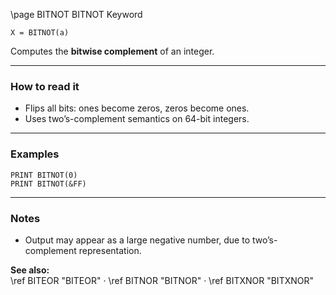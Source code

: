 \page BITNOT BITNOT Keyword
```basic
X = BITNOT(a)
```

Computes the **bitwise complement** of an integer.

---

### How to read it
- Flips all bits: ones become zeros, zeros become ones.
- Uses two’s-complement semantics on 64-bit integers.

---

### Examples
```basic
PRINT BITNOT(0)
PRINT BITNOT(&FF)
```

---

### Notes
- Output may appear as a large negative number, due to two’s-complement representation.

**See also:**  
\ref BITEOR "BITEOR" · \ref BITNOR "BITNOR" · \ref BITXNOR "BITXNOR"